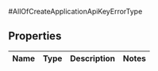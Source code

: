 #AllOfCreateApplicationApiKeyErrorType

## Properties
Name | Type | Description | Notes
------------ | ------------- | ------------- | -------------

